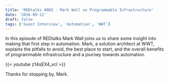 ```yaml
---
title: 'REDtalks #002 - Mark Wall on Programmable Infrastructure'
date: '2016-09-22'
draft: false
tags: ['Guest Interview', 'Automation', 'WWT']
---
```


In this episode of REDtalks Mark Wall joins us to share some insight into making that first step in automation. Mark, a solution architect at WWT, explains the pitfalls to avoid, the best place to start, and the overall benefits of programmable infrastructure and a journey towards automation.

{{< youtube z14sEX4_vcI >}}

Thanks for stopping by, Mark.